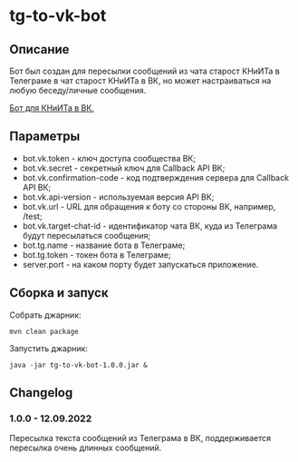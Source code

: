 # tg-to-vk-bot

## Описание

Бот был создан для пересылки сообщений из чата старост КНиИТа в Телеграме в чат старост КНиИТа в ВК, но может настраиваться на любую беседу/личные сообщения.

[Бот для КНиИТа в ВК.](https://vk.com/csit_tg_to_vk_bot)


## Параметры

* bot.vk.token - ключ доступа сообщества ВК;
* bot.vk.secret - секретный ключ для Callback API ВК;
* bot.vk.confirmation-code - код подтверждения сервера для Callback API ВК;
* bot.vk.api-version - используемая версия API ВК;
* bot.vk.url - URL для обращения к боту со стороны ВК, например, /test;
* bot.vk.target-chat-id - идентификатор чата ВК, куда из Телеграма будут пересылаться сообщения;
* bot.tg.name - название бота в Телеграме;
* bot.tg.token - токен бота в Телеграме;
* server.port - на каком порту будет запускаться приложение.

## Сборка и запуск

Собрать джарник:

```
mvn clean package
```

Запустить джарник:

```
java -jar tg-to-vk-bot-1.0.0.jar &
```

## Changelog

### 1.0.0 - 12.09.2022

Пересылка текста сообщений из Телеграма в ВК, поддерживается пересылка очень длинных сообщений.
